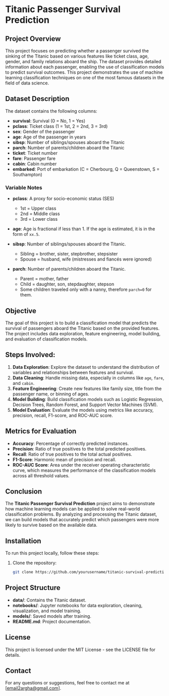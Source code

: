 # Titanic Passenger Survival Prediction

## Project Overview

This project focuses on predicting whether a passenger survived the sinking of the Titanic based on various features like ticket class, age, gender, and family relations aboard the ship. The dataset provides detailed information about each passenger, enabling the use of classification models to predict survival outcomes. This project demonstrates the use of machine learning classification techniques on one of the most famous datasets in the field of data science.

## Dataset Description

The dataset contains the following columns:

- **survival**: Survival (0 = No, 1 = Yes)
- **pclass**: Ticket class (1 = 1st, 2 = 2nd, 3 = 3rd)
- **sex**: Gender of the passenger
- **age**: Age of the passenger in years
- **sibsp**: Number of siblings/spouses aboard the Titanic
- **parch**: Number of parents/children aboard the Titanic
- **ticket**: Ticket number
- **fare**: Passenger fare
- **cabin**: Cabin number
- **embarked**: Port of embarkation (C = Cherbourg, Q = Queenstown, S = Southampton)

### Variable Notes

- **pclass**: A proxy for socio-economic status (SES)
  - 1st = Upper class
  - 2nd = Middle class
  - 3rd = Lower class

- **age**: Age is fractional if less than 1. If the age is estimated, it is in the form of `xx.5`.

- **sibsp**: Number of siblings/spouses aboard the Titanic.
  - Sibling = brother, sister, stepbrother, stepsister
  - Spouse = husband, wife (mistresses and fiancés were ignored)

- **parch**: Number of parents/children aboard the Titanic.
  - Parent = mother, father
  - Child = daughter, son, stepdaughter, stepson
  - Some children traveled only with a nanny, therefore `parch=0` for them.

## Objective

The goal of this project is to build a classification model that predicts the survival of passengers aboard the Titanic based on the provided features. The project includes data exploration, feature engineering, model building, and evaluation of classification models.

## Steps Involved:

1. **Data Exploration**: Explore the dataset to understand the distribution of variables and relationships between features and survival.
2. **Data Cleaning**: Handle missing data, especially in columns like `age`, `fare`, and `cabin`.
3. **Feature Engineering**: Create new features like family size, title from the passenger name, or binning of ages.
4. **Model Building**: Build classification models such as Logistic Regression, Decision Trees, Random Forest, and Support Vector Machines (SVM).
5. **Model Evaluation**: Evaluate the models using metrics like accuracy, precision, recall, F1-score, and ROC-AUC score.

## Metrics for Evaluation

- **Accuracy**: Percentage of correctly predicted instances.
- **Precision**: Ratio of true positives to the total predicted positives.
- **Recall**: Ratio of true positives to the total actual positives.
- **F1-Score**: Harmonic mean of precision and recall.
- **ROC-AUC Score**: Area under the receiver operating characteristic curve, which measures the performance of the classification models across all threshold values.

## Conclusion

The **Titanic Passenger Survival Prediction** project aims to demonstrate how machine learning models can be applied to solve real-world classification problems. By analyzing and processing the Titanic dataset, we can build models that accurately predict which passengers were more likely to survive based on the available data.

## Installation

To run this project locally, follow these steps:

1. Clone the repository:
   ```bash
   git clone https://github.com/yourusername/titanic-survival-prediction.git

## Project Structure

- **data/**: Contains the Titanic dataset.
- **notebooks/**: Jupyter notebooks for data exploration, cleaning, visualization, and model training.
- **models/**: Saved models after training.
- **README.md**: Project documentation.

## License

This project is licensed under the MIT License - see the LICENSE file for details.

## Contact

For any questions or suggestions, feel free to contact me at [email2argha@gmail.com].
